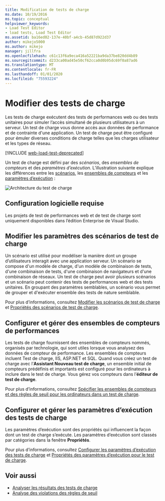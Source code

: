 ```yaml
---
title: Modification de tests de charge
ms.date: 10/19/2016
ms.topic: conceptual
helpviewer_keywords:
- Load Test Editor
- load tests, Load Test Editor
ms.assetid: ba16ed02-137e-40bf-a4cb-45d87d922d37
author: mikejo5000
ms.author: mikejo
manager: jillfra
ms.openlocfilehash: c61c13f6a9eca416a52221ba9da37be820dd4b89
ms.sourcegitcommit: d233ca00ad45e50cf62cca0d0b95dc69f0a87ad6
ms.translationtype: MT
ms.contentlocale: fr-FR
ms.lasthandoff: 01/01/2020
ms.locfileid: "75593224"
---
```

# <a name="edit-load-tests"></a>Modifier des tests de charge

Les tests de charge exécutent des tests de performances web ou des tests unitaires pour simuler l’accès simultané de plusieurs utilisateurs à un serveur. Un test de charge vous donne accès aux données de performance et de contrainte d'une application. Un test de charge peut être configuré pour émuler diverses conditions de charge telles que les charges utilisateur et les types de réseau.

[!INCLUDE [web-load-test-deprecated](includes/web-load-test-deprecated.md)]

Un test de charge est défini par des *scénarios*, des *ensembles de compteurs* et des *paramètres d’exécution*. L’illustration suivante explique les différences entre les [scénarios](../test/edit-load-test-scenarios.md), les [ensembles de compteurs](../test/specify-counter-sets-and-threshold-rules-for-load-testing.md) et les [paramètres d’exécution](../test/load-test-run-settings-properties.md) :

![Architecture du test de charge](../test/media/load_test_editor.png)

## <a name="software-requirements"></a>Configuration logicielle requise

Les projets de test de performances web et de test de charge sont uniquement disponibles dans l’édition Enterprise de Visual Studio.

## <a name="edit-load-test-scenario-settings"></a>Modifier les paramètres des scénarios de test de charge

Un scénario est utilisé pour modéliser la manière dont un groupe d’utilisateurs interagit avec une application serveur. Un scénario se compose d'un modèle de charge, d'un modèle de combinaison de tests, d'une combinaison de tests, d'une combinaison de navigateurs et d'une combinaison de réseaux. Un test de charge peut avoir plusieurs scénarios et un scénario peut contenir des tests de performances web et des tests unitaires. En groupant des paramètres semblables, un scénario vous permet de grouper et d'exécuter ensemble des tests de nature semblable.

Pour plus d’informations, consultez [Modifier les scénarios de test de charge](../test/edit-load-test-scenarios.md) et [Propriétés des scénarios de test de charge](../test/load-test-scenario-properties.md).

## <a name="configure-and-manage-performance-counter-sets"></a>Configurer et gérer des ensembles de compteurs de performances

Les tests de charge fournissent des ensembles de compteurs nommés, organisés par technologie, qui sont utiles lorsque vous analysez des données de compteur de performance. Les ensembles de compteurs incluent Test de charge, IIS, ASP.NET et SQL. Quand vous créez un test de charge avec l’**Assistant Nouveau test de charge**, un ensemble initial de compteurs prédéfinis et importants est configuré pour les ordinateurs à inclure dans le test de charge. Vous gérez vos compteurs dans l’**éditeur de test de charge**.

Pour plus d’informations, consultez [Spécifier les ensembles de compteurs et des règles de seuil pour les ordinateurs dans un test de charge](../test/specify-counter-sets-and-threshold-rules-for-load-testing.md).

## <a name="configure-and-manage-load-test-run-settings"></a>Configurer et gérer les paramètres d’exécution des tests de charge

Les paramètres d’exécution sont des propriétés qui influencent la façon dont un test de charge s’exécute. Les paramètres d’exécution sont classés par catégories dans la fenêtre **Propriétés**.

Pour plus d’informations, consultez [Configurer les paramètres d’exécution des tests de charge](../test/configure-load-test-run-settings.md) et [Propriétés des paramètres d’exécution pour le test de charge](../test/load-test-run-settings-properties.md).

## <a name="see-also"></a>Voir aussi

- [Analyser les résultats des tests de charge](../test/analyze-load-test-results-using-the-load-test-analyzer.md)
- [Analyse des violations des règles de seuil](../test/analyze-threshold-rule-violations-in-load-tests.md)
